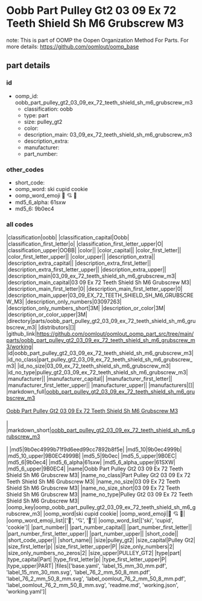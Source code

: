 # Oobb Part Pulley Gt2 03 09 Ex 72 Teeth Shield Sh M6 Grubscrew M3  

note: This is part of OOMP the Oopen Organization Method For Parts. For more details: https://github.com/oomlout/oomp_base

##  part details





### id
* oomp_id: oobb_part_pulley_gt2_03_09_ex_72_teeth_shield_sh_m6_grubscrew_m3
  * classification: oobb
  * type: part
  * size: pulley_gt2
  * color: 
  * description_main: 03_09_ex_72_teeth_shield_sh_m6_grubscrew_m3
  * description_extra: 
  * manufacturer: 
  * part_number: 

### other_codes
* short_code: 
* oomp_word: ski cupid cookie
* oomp_word_emoji :ski: :cupid: :cookie:
* md5_6_alpha: 61sxw
* md5_6: 9b0ec4

### all codes 
|classification|oobb|
|classification_capital|Oobb|
|classification_first_letter|o|
|classification_first_letter_upper|O|
|classification_upper|OOBB|
|color||
|color_capital||
|color_first_letter||
|color_first_letter_upper||
|color_upper||
|description_extra||
|description_extra_capital||
|description_extra_first_letter||
|description_extra_first_letter_upper||
|description_extra_upper||
|description_main|03_09_ex_72_teeth_shield_sh_m6_grubscrew_m3|
|description_main_capital|03 09 Ex 72 Teeth Shield Sh M6 Grubscrew M3|
|description_main_first_letter|0|
|description_main_first_letter_upper|0|
|description_main_upper|03_09_EX_72_TEETH_SHIELD_SH_M6_GRUBSCREW_M3|
|description_only_numbers|03097263|
|description_only_numbers_short|3M|
|description_or_color|3M|
|description_or_color_upper|3M|
|directory|parts/oobb_part_pulley_gt2_03_09_ex_72_teeth_shield_sh_m6_grubscrew_m3|
|distributors|[]|
|github_link|https://github.com/oomlout/oomlout_oomp_part_src/tree/main/parts/oobb_part_pulley_gt2_03_09_ex_72_teeth_shield_sh_m6_grubscrew_m3/working|
|id|oobb_part_pulley_gt2_03_09_ex_72_teeth_shield_sh_m6_grubscrew_m3|
|id_no_class|part_pulley_gt2_03_09_ex_72_teeth_shield_sh_m6_grubscrew_m3|
|id_no_size|03_09_ex_72_teeth_shield_sh_m6_grubscrew_m3|
|id_no_type|pulley_gt2_03_09_ex_72_teeth_shield_sh_m6_grubscrew_m3|
|manufacturer||
|manufacturer_capital||
|manufacturer_first_letter||
|manufacturer_first_letter_upper||
|manufacturer_upper||
|manufacturers|[]|
|markdown_full|[oobb_part_pulley_gt2_03_09_ex_72_teeth_shield_sh_m6_grubscrew_m3](https://github.com/oomlout/oomlout_oomp_part_src/tree/main/parts/oobb_part_pulley_gt2_03_09_ex_72_teeth_shield_sh_m6_grubscrew_m3/working)<br>[](https://github.com/oomlout/oomlout_oomp_part_src/tree/main/parts/oobb_part_pulley_gt2_03_09_ex_72_teeth_shield_sh_m6_grubscrew_m3/working)<br>[Oobb Part Pulley Gt2 03 09 Ex 72 Teeth Shield Sh M6 Grubscrew M3](https://github.com/oomlout/oomlout_oomp_part_src/tree/main/parts/oobb_part_pulley_gt2_03_09_ex_72_teeth_shield_sh_m6_grubscrew_m3/working)<br><br>|
|markdown_short|[oobb_part_pulley_gt2_03_09_ex_72_teeth_shield_sh_m6_grubscrew_m3](https://github.com/oomlout/oomlout_oomp_part_src/tree/main/parts/oobb_part_pulley_gt2_03_09_ex_72_teeth_shield_sh_m6_grubscrew_m3/working)<br><br>|
|md5|9b0ec4999b71f9d6eed99cc7892b8f5e|
|md5_10|9b0ec4999b|
|md5_10_upper|9B0EC4999B|
|md5_5|9b0ec|
|md5_5_upper|9B0EC|
|md5_6|9b0ec4|
|md5_6_alpha|61sxw|
|md5_6_alpha_upper|61SXW|
|md5_6_upper|9B0EC4|
|name|Oobb Part Pulley Gt2 03 09 Ex 72 Teeth Shield Sh M6 Grubscrew M3|
|name_no_class|Part Pulley Gt2 03 09 Ex 72 Teeth Shield Sh M6 Grubscrew M3|
|name_no_size|03 09 Ex 72 Teeth Shield Sh M6 Grubscrew M3|
|name_no_size_short|03 09 Ex 72 Teeth Shield Sh M6 Grubscrew M3|
|name_no_type|Pulley Gt2 03 09 Ex 72 Teeth Shield Sh M6 Grubscrew M3|
|oomp_key|oomp_oobb_part_pulley_gt2_03_09_ex_72_teeth_shield_sh_m6_grubscrew_m3|
|oomp_word|ski cupid cookie|
|oomp_word_emoji|:ski: :cupid: :cookie:|
|oomp_word_emoji_list|[':ski:', ':cupid:', ':cookie:']|
|oomp_word_list|['ski', 'cupid', 'cookie']|
|part_number||
|part_number_capital||
|part_number_first_letter||
|part_number_first_letter_upper||
|part_number_upper||
|short_code||
|short_code_upper||
|short_name||
|size|pulley_gt2|
|size_capital|Pulley Gt2|
|size_first_letter|p|
|size_first_letter_upper|P|
|size_only_numbers|2|
|size_only_numbers_no_zeros|2|
|size_upper|PULLEY_GT2|
|type|part|
|type_capital|Part|
|type_first_letter|p|
|type_first_letter_upper|P|
|type_upper|PART|
|files|['base.yaml', 'label_15_mm_30_mm.pdf', 'label_15_mm_30_mm.svg', 'label_76_2_mm_50_8_mm.pdf', 'label_76_2_mm_50_8_mm.svg', 'label_oomlout_76_2_mm_50_8_mm.pdf', 'label_oomlout_76_2_mm_50_8_mm.svg', 'readme.md', 'working.json', 'working.yaml']|
